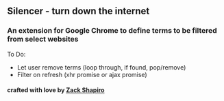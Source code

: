 ## Silencer - turn down the internet

### An extension for Google Chrome to define terms to be filtered from select websites

To Do:
* Let user remove terms (loop through, if found, pop/remove)
* Filter on refresh (xhr promise or ajax promise)

#### crafted with love by [Zack Shapiro](http://twitter.com/zackshapiro)
